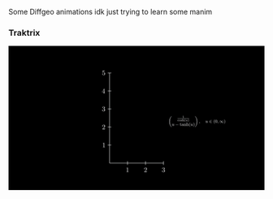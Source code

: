 Some Diffgeo animations idk just trying to learn some manim

### Traktrix
![](media/videos/Traktrix_H1/720p30/MoveAlongPathAnimationEffect_ManimCE_v0.17.3.gif)
